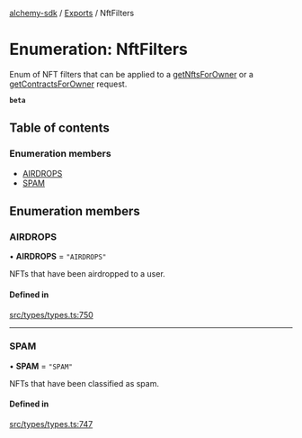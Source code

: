 [alchemy-sdk](../README.md) / [Exports](../modules.md) / NftFilters

# Enumeration: NftFilters

Enum of NFT filters that can be applied to a [getNftsForOwner](../classes/NftNamespace.md#getnftsforowner) or a
[getContractsForOwner](../classes/NftNamespace.md#getcontractsforowner) request.

**`beta`**

## Table of contents

### Enumeration members

- [AIRDROPS](NftFilters.md#airdrops)
- [SPAM](NftFilters.md#spam)

## Enumeration members

### AIRDROPS

• **AIRDROPS** = `"AIRDROPS"`

NFTs that have been airdropped to a user.

#### Defined in

[src/types/types.ts:750](https://github.com/alchemyplatform/alchemy-sdk-js/blob/4483414/src/types/types.ts#L750)

___

### SPAM

• **SPAM** = `"SPAM"`

NFTs that have been classified as spam.

#### Defined in

[src/types/types.ts:747](https://github.com/alchemyplatform/alchemy-sdk-js/blob/4483414/src/types/types.ts#L747)
